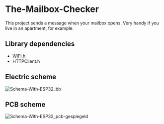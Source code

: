 # The-Mailbox-Checker
This project sends a message when your mailbox opens. Very handy if you live in an apartment, for example.

## Library dependencies
* WiFi.h
* HTTPClient.h

## Electric scheme
![Schema-With-ESP32_bb](https://user-images.githubusercontent.com/46003176/163678055-850d9936-d1c8-4bf1-9195-e0041d937cce.png)

## PCB scheme
![Schema-With-ESP32_pcb-gespiegeld](https://user-images.githubusercontent.com/46003176/163680592-d9d9c61c-e947-4ca0-b30d-0a8e2eb93bfd.png)
